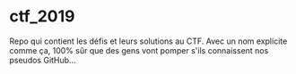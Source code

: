 # ctf_2019
Repo qui contient les défis et leurs solutions au CTF. Avec un nom explicite comme ça, 100% sûr que des gens vont pomper s'ils connaissent nos pseudos GitHub...
